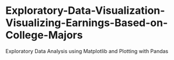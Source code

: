 # Exploratory-Data-Visualization-Visualizing-Earnings-Based-on-College-Majors
Exploratory Data Analysis using Matplotlib and Plotting with Pandas
